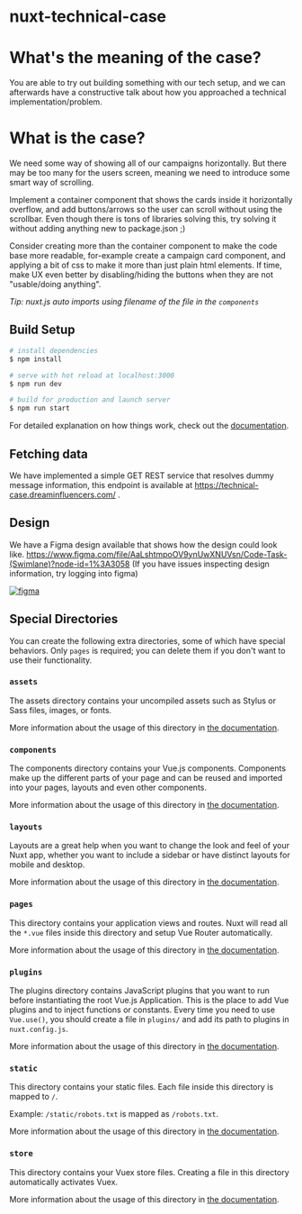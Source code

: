 # nuxt-technical-case

# What's the meaning of the case?
You are able to try out building something with our tech setup, and we can afterwards have a constructive talk about how you approached a technical implementation/problem.


# What is the case?
We need some way of showing all of our campaigns horizontally. But there may be too many for the users screen, meaning we need to introduce some smart way of scrolling.


Implement a container component that shows the cards inside it horizontally overflow, and add buttons/arrows so the user can scroll without using the scrollbar.
Even though there is tons of libraries solving this, try solving it without adding anything new to package.json ;)

Consider creating more than the container component to make the code base more readable, for-example create a campaign card component, and applying a bit of css to make it more than just plain html elements. If time, make UX even better by disabling/hiding the buttons when they are not "usable/doing anything".

*Tip: nuxt.js auto imports using filename of the file in the `components`*



## Build Setup

```bash
# install dependencies
$ npm install

# serve with hot reload at localhost:3000
$ npm run dev

# build for production and launch server
$ npm run start

```

For detailed explanation on how things work, check out the [documentation](https://nuxtjs.org).

## Fetching data
We have implemented a simple GET REST service that resolves dummy message information, this endpoint is available at https://technical-case.dreaminfluencers.com/ .

## Design
We have a Figma design available that shows how the design could look like.
https://www.figma.com/file/AaLshtmpoOV9ynUwXNUVsn/Code-Task-(Swimlane)?node-id=1%3A3058 (If you have issues inspecting design information, try logging into figma)

[![figma](https://r2.dreaminfluencers.com/campaigns.png "figma")](https://r2.dreaminfluencers.com/campaigns.png "figma")

## Special Directories

You can create the following extra directories, some of which have special behaviors. Only `pages` is required; you can delete them if you don't want to use their functionality.

### `assets`

The assets directory contains your uncompiled assets such as Stylus or Sass files, images, or fonts.

More information about the usage of this directory in [the documentation](https://nuxtjs.org/docs/2.x/directory-structure/assets).

### `components`

The components directory contains your Vue.js components. Components make up the different parts of your page and can be reused and imported into your pages, layouts and even other components.

More information about the usage of this directory in [the documentation](https://nuxtjs.org/docs/2.x/directory-structure/components).

### `layouts`

Layouts are a great help when you want to change the look and feel of your Nuxt app, whether you want to include a sidebar or have distinct layouts for mobile and desktop.

More information about the usage of this directory in [the documentation](https://nuxtjs.org/docs/2.x/directory-structure/layouts).


### `pages`

This directory contains your application views and routes. Nuxt will read all the `*.vue` files inside this directory and setup Vue Router automatically.

More information about the usage of this directory in [the documentation](https://nuxtjs.org/docs/2.x/get-started/routing).

### `plugins`

The plugins directory contains JavaScript plugins that you want to run before instantiating the root Vue.js Application. This is the place to add Vue plugins and to inject functions or constants. Every time you need to use `Vue.use()`, you should create a file in `plugins/` and add its path to plugins in `nuxt.config.js`.

More information about the usage of this directory in [the documentation](https://nuxtjs.org/docs/2.x/directory-structure/plugins).

### `static`

This directory contains your static files. Each file inside this directory is mapped to `/`.

Example: `/static/robots.txt` is mapped as `/robots.txt`.

More information about the usage of this directory in [the documentation](https://nuxtjs.org/docs/2.x/directory-structure/static).

### `store`

This directory contains your Vuex store files. Creating a file in this directory automatically activates Vuex.

More information about the usage of this directory in [the documentation](https://nuxtjs.org/docs/2.x/directory-structure/store).
